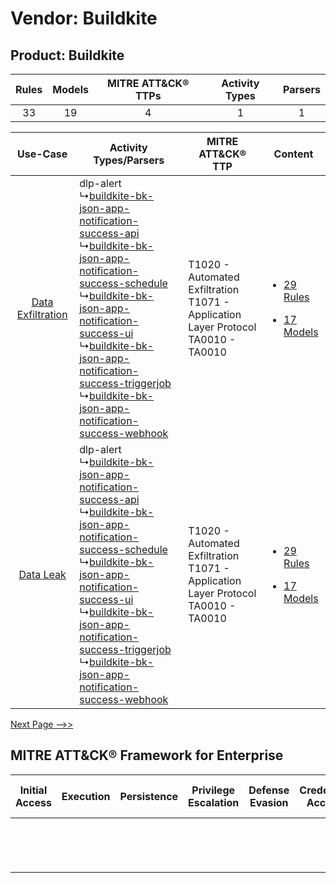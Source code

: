 Vendor: Buildkite
=================
Product: Buildkite
------------------
| Rules | Models | MITRE ATT&CK® TTPs | Activity Types | Parsers |
|:-----:|:------:|:------------------:|:--------------:|:-------:|
|  33   |   19   |         4          |       1        |    1    |

|    Use-Case    | Activity Types/Parsers    | MITRE ATT&CK® TTP    | Content    |
|:----:| ---- | ---- | ---- |
| [Data Exfiltration](../../../UseCases/uc_data_exfiltration.md) |  dlp-alert<br> ↳[buildkite-bk-json-app-notification-success-api](Ps/pC_buildkitebkjsonappnotificationsuccessapi.md)<br> ↳[buildkite-bk-json-app-notification-success-schedule](Ps/pC_buildkitebkjsonappnotificationsuccessschedule.md)<br> ↳[buildkite-bk-json-app-notification-success-ui](Ps/pC_buildkitebkjsonappnotificationsuccessui.md)<br> ↳[buildkite-bk-json-app-notification-success-triggerjob](Ps/pC_buildkitebkjsonappnotificationsuccesstriggerjob.md)<br> ↳[buildkite-bk-json-app-notification-success-webhook](Ps/pC_buildkitebkjsonappnotificationsuccesswebhook.md)<br> | T1020 - Automated Exfiltration<br>T1071 - Application Layer Protocol<br>TA0010 - TA0010<br> | [<ul><li>29 Rules</li></ul><ul><li>17 Models</li></ul>](RM/r_m_buildkite_buildkite_Data_Exfiltration.md) |
|         [Data Leak](../../../UseCases/uc_data_leak.md)         |  dlp-alert<br> ↳[buildkite-bk-json-app-notification-success-api](Ps/pC_buildkitebkjsonappnotificationsuccessapi.md)<br> ↳[buildkite-bk-json-app-notification-success-schedule](Ps/pC_buildkitebkjsonappnotificationsuccessschedule.md)<br> ↳[buildkite-bk-json-app-notification-success-ui](Ps/pC_buildkitebkjsonappnotificationsuccessui.md)<br> ↳[buildkite-bk-json-app-notification-success-triggerjob](Ps/pC_buildkitebkjsonappnotificationsuccesstriggerjob.md)<br> ↳[buildkite-bk-json-app-notification-success-webhook](Ps/pC_buildkitebkjsonappnotificationsuccesswebhook.md)<br> | T1020 - Automated Exfiltration<br>T1071 - Application Layer Protocol<br>TA0010 - TA0010<br> | [<ul><li>29 Rules</li></ul><ul><li>17 Models</li></ul>](RM/r_m_buildkite_buildkite_Data_Leak.md)         |
[Next Page -->>](2_ds_buildkite_buildkite.md)

MITRE ATT&CK® Framework for Enterprise
--------------------------------------
| Initial Access | Execution | Persistence | Privilege Escalation | Defense Evasion | Credential Access | Discovery | Lateral Movement | Collection | Command and Control                                                             | Exfiltration                                                                | Impact |
| -------------- | --------- | ----------- | -------------------- | --------------- | ----------------- | --------- | ---------------- | ---------- | ------------------------------------------------------------------------------- | --------------------------------------------------------------------------- | ------ |
|                |           |             |                      |                 |                   |           |                  |            | [Application Layer Protocol](https://attack.mitre.org/techniques/T1071)<br><br> | [Automated Exfiltration](https://attack.mitre.org/techniques/T1020)<br><br> |        |